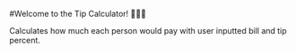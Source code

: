 #Welcome to the Tip Calculator! 🧊🥂💸

Calculates how much each person would pay with user inputted bill and tip percent.
